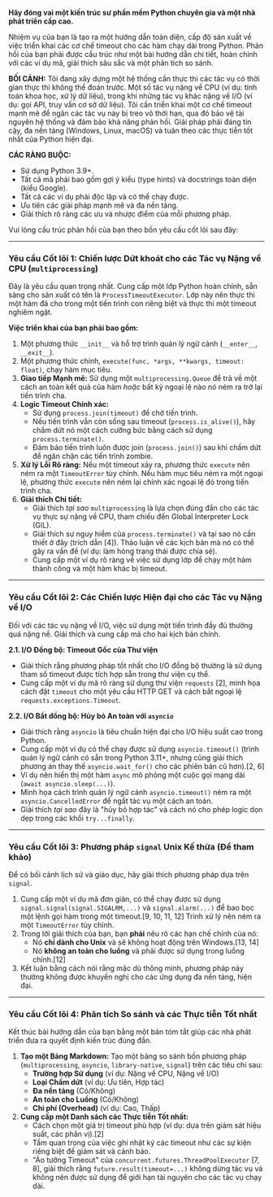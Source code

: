 

**Hãy đóng vai một kiến trúc sư phần mềm Python chuyên gia và một nhà phát triển cấp cao.**

Nhiệm vụ của bạn là tạo ra một hướng dẫn toàn diện, cấp độ sản xuất về việc triển khai các cơ chế timeout cho các hàm chạy dài trong Python. Phản hồi của bạn phải được cấu trúc như một bài hướng dẫn chi tiết, hoàn chỉnh với các ví dụ mã, giải thích sâu sắc và một phân tích so sánh.

**BỐI CẢNH:**
Tôi đang xây dựng một hệ thống cần thực thi các tác vụ có thời gian thực thi không thể đoán trước. Một số tác vụ nặng về CPU (ví dụ: tính toán khoa học, xử lý dữ liệu), trong khi những tác vụ khác nặng về I/O (ví dụ: gọi API, truy vấn cơ sở dữ liệu). Tôi cần triển khai một cơ chế timeout mạnh mẽ để ngăn các tác vụ này bị treo vô thời hạn, qua đó bảo vệ tài nguyên hệ thống và đảm bảo khả năng phản hồi. Giải pháp phải đáng tin cậy, đa nền tảng (Windows, Linux, macOS) và tuân theo các thực tiễn tốt nhất của Python hiện đại.

**CÁC RÀNG BUỘC:**
- Sử dụng Python 3.9+.
- Tất cả mã phải bao gồm gợi ý kiểu (type hints) và docstrings toàn diện (kiểu Google).
- Tất cả các ví dụ phải độc lập và có thể chạy được.
- Ưu tiên các giải pháp mạnh mẽ và đa nền tảng.
- Giải thích rõ ràng các ưu và nhược điểm của mỗi phương pháp.

Vui lòng cấu trúc phản hồi của bạn theo bốn yêu cầu cốt lõi sau đây:

---

### **Yêu cầu Cốt lõi 1: Chiến lược Dứt khoát cho các Tác vụ Nặng về CPU (`multiprocessing`)**

Đây là yêu cầu quan trọng nhất. Cung cấp một lớp Python hoàn chỉnh, sẵn sàng cho sản xuất có tên là `ProcessTimeoutExecutor`. Lớp này nên thực thi một hàm đã cho trong một tiến trình con riêng biệt và thực thi một timeout nghiêm ngặt.

**Việc triển khai của bạn phải bao gồm:**
1.  Một phương thức `__init__` và hỗ trợ trình quản lý ngữ cảnh (`__enter__`, `__exit__`).
2.  Một phương thức chính, `execute(func, *args, **kwargs, timeout: float)`, chạy hàm mục tiêu.
3.  **Giao tiếp Mạnh mẽ:** Sử dụng một `multiprocessing.Queue` để trả về một cách an toàn kết quả của hàm *hoặc* bất kỳ ngoại lệ nào nó ném ra trở lại tiến trình cha.
4.  **Logic Timeout Chính xác:**
    - Sử dụng `process.join(timeout)` để chờ tiến trình.
    - Nếu tiến trình vẫn còn sống sau timeout (`process.is_alive()`), hãy chấm dứt nó một cách cưỡng bức bằng cách sử dụng `process.terminate()`.
    - Đảm bảo tiến trình luôn được join (`process.join()`) sau khi chấm dứt để ngăn chặn các tiến trình zombie.
5.  **Xử lý Lỗi Rõ ràng:** Nếu một timeout xảy ra, phương thức `execute` nên ném ra một `TimeoutError` tùy chỉnh. Nếu hàm mục tiêu ném ra một ngoại lệ, phương thức `execute` nên ném lại chính xác ngoại lệ đó trong tiến trình cha.
6.  **Giải thích Chi tiết:**
    - Giải thích *tại sao* `multiprocessing` là lựa chọn đúng đắn cho các tác vụ thực sự nặng về CPU, tham chiếu đến Global Interpreter Lock (GIL).
    - Giải thích sự nguy hiểm của `process.terminate()` và tại sao nó cần thiết ở đây (trích dẫn [4]). Thảo luận về các kịch bản mà nó có thể gây ra vấn đề (ví dụ: làm hỏng trạng thái được chia sẻ).
    - Cung cấp một ví dụ rõ ràng về việc sử dụng lớp để chạy một hàm thành công và một hàm khác bị timeout.

---

### **Yêu cầu Cốt lõi 2: Các Chiến lược Hiện đại cho các Tác vụ Nặng về I/O**

Đối với các tác vụ nặng về I/O, việc sử dụng một tiến trình đầy đủ thường quá nặng nề. Giải thích và cung cấp mã cho hai kịch bản chính.

**2.1. I/O Đồng bộ: Timeout Gốc của Thư viện**
- Giải thích rằng phương pháp tốt nhất cho I/O đồng bộ thường là sử dụng tham số timeout được tích hợp sẵn trong thư viện cụ thể.
- Cung cấp một ví dụ mã rõ ràng sử dụng thư viện `requests` [2], minh họa cách đặt `timeout` cho một yêu cầu HTTP GET và cách bắt ngoại lệ `requests.exceptions.Timeout`.

**2.2. I/O Bất đồng bộ: Hủy bỏ An toàn với `asyncio`**
- Giải thích rằng `asyncio` là tiêu chuẩn hiện đại cho I/O hiệu suất cao trong Python.
- Cung cấp một ví dụ có thể chạy được sử dụng `asyncio.timeout()` (trình quản lý ngữ cảnh có sẵn trong Python 3.11+, nhưng cũng giải thích phương án thay thế `asyncio.wait_for()` cho các phiên bản cũ hơn).[2, 6]
- Ví dụ nên hiển thị một hàm `async` mô phỏng một cuộc gọi mạng dài (`await asyncio.sleep(...)`).
- Minh họa cách trình quản lý ngữ cảnh `asyncio.timeout()` ném ra một `asyncio.CancelledError` để ngắt tác vụ một cách an toàn.
- Giải thích *tại sao* đây là "hủy bỏ hợp tác" và cách nó cho phép logic dọn dẹp trong các khối `try...finally`.

---

### **Yêu cầu Cốt lõi 3: Phương pháp `signal` Unix Kế thừa (Để tham khảo)**

Để có bối cảnh lịch sử và giáo dục, hãy giải thích phương pháp dựa trên `signal`.

1.  Cung cấp một ví dụ mã đơn giản, có thể chạy được sử dụng `signal.signal(signal.SIGALRM,...)` và `signal.alarm(...)` để bao bọc một lệnh gọi hàm trong một timeout.[9, 10, 11, 12] Trình xử lý nên ném ra một `TimeoutError` tùy chỉnh.
2.  Trong lời giải thích của bạn, bạn **phải** nêu rõ các hạn chế chính của nó:
    - Nó **chỉ dành cho Unix** và sẽ không hoạt động trên Windows.[13, 14]
    - Nó **không an toàn cho luồng** và phải được sử dụng trong luồng chính.[12]
3.  Kết luận bằng cách nói rằng mặc dù thông minh, phương pháp này thường không được khuyến nghị cho các ứng dụng đa nền tảng, hiện đại.

---

### **Yêu cầu Cốt lõi 4: Phân tích So sánh và các Thực tiễn Tốt nhất**

Kết thúc bài hướng dẫn của bạn bằng một bản tóm tắt giúp các nhà phát triển đưa ra quyết định kiến trúc đúng đắn.

1.  **Tạo một Bảng Markdown:** Tạo một bảng so sánh bốn phương pháp (`multiprocessing`, `asyncio`, `library-native`, `signal`) trên các tiêu chí sau:
    - **Trường hợp Sử dụng** (ví dụ: Nặng về CPU, Nặng về I/O)
    - **Loại Chấm dứt** (ví dụ: Ưu tiên, Hợp tác)
    - **Đa nền tảng** (Có/Không)
    - **An toàn cho Luồng** (Có/Không)
    - **Chi phí (Overhead)** (ví dụ: Cao, Thấp)
2.  **Cung cấp một Danh sách các Thực tiễn Tốt nhất:**
    - Cách chọn một giá trị timeout phù hợp (ví dụ: dựa trên giám sát hiệu suất, các phân vị).[2]
    - Tầm quan trọng của việc ghi nhật ký các timeout như các sự kiện riêng biệt để giám sát và cảnh báo.
    - "Ảo tưởng Timeout" của `concurrent.futures.ThreadPoolExecutor` [7, 8], giải thích rằng `future.result(timeout=...)` không dừng tác vụ và không nên được sử dụng để giới hạn tài nguyên cho các tác vụ chạy dài.

#